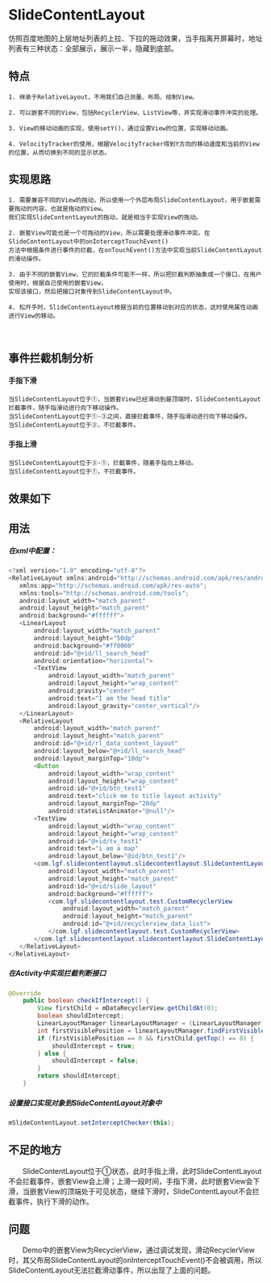 # SlideContentLayout
仿照百度地图的上层地址列表的上拉、下拉的拖动效果，当手指离开屏幕时，地址列表有三种状态：全部展示，展示一半，隐藏到底部。

## 特点

	1. 继承于RelativeLayout，不用我们自己测量、布局、绘制View。
	
	2. 可以嵌套不同的View，包括RecyclerView、ListView等，并实现滑动事件冲突的处理。
	
	3. View的移动动画的实现，使用setY()，通过设置View的位置，实现移动动画。
	
	4. VelocityTracker的使用，根据VelocityTracker得到Y方向的移动速度和当前的View的位置，从而切换到不同的显示状态。

## 实现思路

	1. 需要兼容不同的View的拖动，所以使用一个外层布局SlideContentLayout，用于嵌套需要拖动的内容，也就是拖动的View。
	我们实现SlideContentLayout的拖动，就是相当于实现View的拖动。
	
	2. 嵌套View可能也是一个可拖动的View，所以需要处理滑动事件冲突。在SlideContentLayout中的onInterceptTouchEvent()
	方法中根据条件进行事件的拦截，在onTouchEvent()方法中实现当前SlideContentLayout的滑动操作。
	
	3. 由于不同的嵌套View，它的拦截条件可能不一样，所以把拦截判断抽象成一个接口，在用户使用时，根据自己使用的嵌套View，
	实现该接口，然后把接口对象传到SlideContentLayout中。
	
	4. 松开手时，SlideContentLayout根据当前的位置移动到对应的状态，这时使用属性动画进行View的移动。

    
## 事件拦截机制分析

#### 手指下滑
	当SlideContentLayout位于①，当嵌套View已经滑动到最顶端时，SlideContentLayout拦截事件，随手指滑动进行向下移动操作。
	当SlideContentLayout位于①-③之间，直接拦截事件，随手指滑动进行向下移动操作。
	当SlideContentLayout位于③，不拦截事件。


#### 手指上滑
	当SlideContentLayout位于③-①，拦截事件，随着手指向上移动。
	当SlideContentLayout位于①，不拦截事件。
	

## 效果如下




## 用法
 ##### 在xml中配置：
 
 ```java
 <?xml version="1.0" encoding="utf-8"?>
<RelativeLayout xmlns:android="http://schemas.android.com/apk/res/android";
    xmlns:app="http://schemas.android.com/apk/res-auto";
    xmlns:tools="http://schemas.android.com/tools";
    android:layout_width="match_parent"
    android:layout_height="match_parent"
    android:background="#ffffff">
    <LinearLayout
        android:layout_width="match_parent"
        android:layout_height="50dp"
        android:background="#ff0000"
        android:id="@+id/ll_search_head"
        android:orientation="horizontal">
        <TextView
            android:layout_width="match_parent"
            android:layout_height="wrap_content"
            android:gravity="center"
            android:text="I am the head title"
            android:layout_gravity="center_vertical"/>
    </LinearLayout>
    <RelativeLayout
        android:layout_width="match_parent"
        android:layout_height="match_parent"
        android:id="@+id/rl_data_content_layout"
        android:layout_below="@+id/ll_search_head"
        android:layout_marginTop="10dp">
        <Button
            android:layout_width="wrap_content"
            android:layout_height="wrap_content"
            android:id="@+id/btn_test1"
            android:text="click me to title layout activity"
            android:layout_marginTop="20dp"
            android:stateListAnimator="@null"/>
        <TextView
            android:layout_width="wrap_content"
            android:layout_height="wrap_content"
            android:id="@+id/tv_test1"
            android:text="i am a map"
            android:layout_below="@id/btn_test1"/>
        <com.lgf.slidecontentlayout.slidecontentlayout.SlideContentLayout
            android:layout_width="match_parent"
            android:layout_height="match_parent"
            android:id="@+id/slide_layout"
            android:background="#ffffff">
            <com.lgf.slidecontentlayout.test.CustomRecyclerView
                android:layout_width="match_parent"
                android:layout_height="match_parent"
                android:id="@+id/recyclerview_data_list">
            </com.lgf.slidecontentlayout.test.CustomRecyclerView>
        </com.lgf.slidecontentlayout.slidecontentlayout.SlideContentLayout>
    </RelativeLayout>
</RelativeLayout>
```

##### 在Activity中实现拦截判断接口

```java
@Override
    public boolean checkIfIntercept() {
        View firstChild = mDataRecyclerView.getChildAt(0);
        boolean shouldIntercept;
        LinearLayoutManager linearLayoutManager = (LinearLayoutManager) mDataRecyclerView.getLayoutManager();
        int firstVisiblePosition = linearLayoutManager.findFirstVisibleItemPosition();
        if (firstVisiblePosition == 0 && firstChild.getTop() == 0) {
            shouldIntercept = true;
        } else {
            shouldIntercept = false;
        }
        return shouldIntercept;
    }

```

##### 设置接口实现对象到SlideContentLayout对象中

```java
mSlideContentLayout.setInterceptChecker(this);

```

## 不足的地方
　　SlideContentLayout位于①状态，此时手指上滑，此时SlideContentLayout不会拦截事件，嵌套View会上滑；上滑一段时间，手指下滑，此时嵌套View会下滑，当嵌套View的顶端处于可见状态，继续下滑时，SlideContentLayout不会拦截事件，执行下滑的动作。


## 问题
　　Demo中的嵌套View为RecyclerView，通过调试发现，滑动RecyclerView时，其父布局SlideContentLayout的onInterceptTouchEvent()不会被调用，所以SlideContentLayout无法拦截滑动事件，所以出现了上面的问题。




